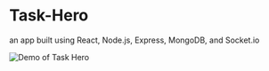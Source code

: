 # Task-Hero
an app built using React, Node.js, Express, MongoDB, and Socket.io


![Demo of Task Hero](https://github.com/larramorelaura/Task-Hero/Demo.gif)

